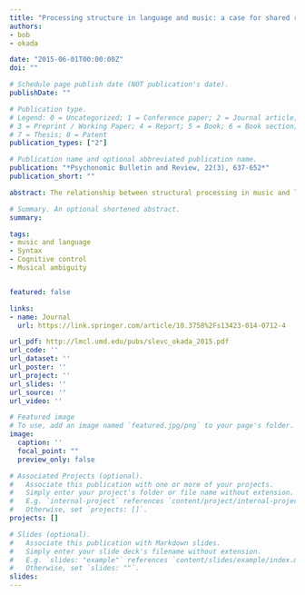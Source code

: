 ```yaml
---
title: "Processing structure in language and music: a case for shared reliance on cognitive control"
authors:
- bob
- okada

date: "2015-06-01T00:00:00Z"
doi: ""

# Schedule page publish date (NOT publication's date).
publishDate: ""

# Publication type.
# Legend: 0 = Uncategorized; 1 = Conference paper; 2 = Journal article;
# 3 = Preprint / Working Paper; 4 = Report; 5 = Book; 6 = Book section;
# 7 = Thesis; 8 = Patent
publication_types: ["2"]

# Publication name and optional abbreviated publication name.
publication: "*Psychonomic Bulletin and Review, 22(3), 637-652*"
publication_short: ""

abstract: The relationship between structural processing in music and language has received increasing interest in the past several years, spurred by the influential Shared Syntactic Integration Resource Hypothesis (SSIRH; Patel, Nature Neuroscience, 6, 674–681, 2003). According to this resource-sharing framework, music and language rely on separable syntactic representations but recruit shared cognitive resources to integrate these representations into evolving structures. The SSIRH is supported by findings of interactions between structural manipulations in music and language. However, other recent evidence suggests that such interactions also can arise with nonstructural manipulations, and some recent neuroimaging studies report largely nonoverlapping neural regions involved in processing musical and linguistic structure. These conflicting results raise the question of exactly what shared (and distinct) resources underlie musical and linguistic structural processing. This paper suggests that one shared resource is prefrontal cortical mechanisms of cognitive control, which are recruited to detect and resolve conflict that occurs when expectations are violated and interpretations must be revised. By this account, musical processing involves not just the incremental processing and integration of musical elements as they occur, but also the incremental generation of musical predictions and expectations, which must sometimes be overridden and revised in light of evolving musical input.

# Summary. An optional shortened abstract.
summary:

tags:
- music and language
- Syntax 
- Cognitive control 
- Musical ambiguity 


featured: false

links:
- name: Journal
  url: https://link.springer.com/article/10.3758%2Fs13423-014-0712-4

url_pdf: http://lmcl.umd.edu/pubs/slevc_okada_2015.pdf
url_code: ''
url_dataset: ''
url_poster: ''
url_project: ''
url_slides: ''
url_source: ''
url_video: ''

# Featured image
# To use, add an image named `featured.jpg/png` to your page's folder. 
image:
  caption: ''
  focal_point: ""
  preview_only: false

# Associated Projects (optional).
#   Associate this publication with one or more of your projects.
#   Simply enter your project's folder or file name without extension.
#   E.g. `internal-project` references `content/project/internal-project/index.md`.
#   Otherwise, set `projects: []`.
projects: []

# Slides (optional).
#   Associate this publication with Markdown slides.
#   Simply enter your slide deck's filename without extension.
#   E.g. `slides: "example"` references `content/slides/example/index.md`.
#   Otherwise, set `slides: ""`.
slides:
---
```


